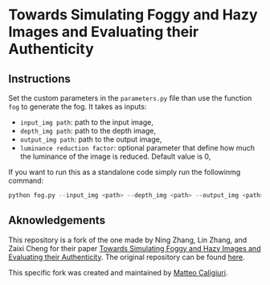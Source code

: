 # Towards Simulating Foggy and Hazy Images and Evaluating their Authenticity

## Instructions

Set the custom parameters in the `parameters.py` file than use the function `fog` to generate the fog. It takes as inputs:

- `input_img path`: path to the input image,
- `depth_img path`: path to the depth image,
- `output_img path`: path to the output image,
- `luminance reduction factor`: optional parameter that define how much the luminance of the image is reduced. Default value is 0,

If you want to run this as a standalone code simply run the followinmg command:

```python
python fog.py --input_img <path> --depth_img <path> --output_img <path> --reduce_lum
```

## Aknowledgements

This repository is a fork of the one made by Ning Zhang, Lin Zhang, and Zaixi Cheng for their paper [Towards Simulating Foggy and Hazy Images and Evaluating their Authenticity](https://www.ecva.net/papers/eccv_2020/papers_ECCV/papers/123480154.pdf). The original repository can be found [here](https://github.com/zhengziqiang/ForkGAN).

This specific fork was created and maintained by [Matteo Caligiuri](https://github.com/matteocali).
